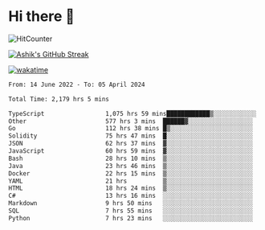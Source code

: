 # Hi there 👋

![HitCounter](https://hits.seeyoufarm.com/api/count/incr/badge.svg?url=https%3A%2F%2Fgithub.com%2Fashrhmn1212%2Fhit-counter)

<!-- ![Contribution Graph](https://github-readme-activity-graph.cyclic.app/graph?username=ashrhmn) -->


<!-- [![Top Langs](https://github-readme-stats.vercel.app/api/top-langs/?username=ashrhmn&layout=compact&theme=synthwave&langs_count=10&card_width=445)](https://github.com/anuraghazra/github-readme-stats) -->

[![Ashik's GitHub Streak](https://github-readme-streak-stats.herokuapp.com/?user=ashrhmn&theme=blood&fire=DD7F1C&background=151515&dates=9f9f9f&border=DD2727)](https://git.io/streak-stats)

<!-- ![Ashik's GitHub stats](https://github-readme-stats.vercel.app/api/?username=ashrhmn&show_icons=true&title_color=fff&icon_color=79ff97&text_color=9f9f9f&bg_color=151515) -->

[![wakatime](https://wakatime.com/badge/user/3df86613-ba63-4631-8e65-0ff18e7becad.svg)](https://wakatime.com/@3df86613-ba63-4631-8e65-0ff18e7becad)

<!--START_SECTION:waka-->

```txt
From: 14 June 2022 - To: 05 April 2024

Total Time: 2,179 hrs 5 mins

TypeScript                 1,075 hrs 59 mins████████████▒░░░░░░░░░░░░   49.38 %
Other                      577 hrs 3 mins  ██████▓░░░░░░░░░░░░░░░░░░   26.48 %
Go                         112 hrs 38 mins █▒░░░░░░░░░░░░░░░░░░░░░░░   05.17 %
Solidity                   75 hrs 47 mins  █░░░░░░░░░░░░░░░░░░░░░░░░   03.48 %
JSON                       62 hrs 37 mins  ▓░░░░░░░░░░░░░░░░░░░░░░░░   02.87 %
JavaScript                 60 hrs 59 mins  ▓░░░░░░░░░░░░░░░░░░░░░░░░   02.80 %
Bash                       28 hrs 10 mins  ▒░░░░░░░░░░░░░░░░░░░░░░░░   01.29 %
Java                       23 hrs 46 mins  ▒░░░░░░░░░░░░░░░░░░░░░░░░   01.09 %
Docker                     22 hrs 15 mins  ▒░░░░░░░░░░░░░░░░░░░░░░░░   01.02 %
YAML                       21 hrs          ▒░░░░░░░░░░░░░░░░░░░░░░░░   00.96 %
HTML                       18 hrs 24 mins  ▒░░░░░░░░░░░░░░░░░░░░░░░░   00.84 %
C#                         13 hrs 16 mins  ░░░░░░░░░░░░░░░░░░░░░░░░░   00.61 %
Markdown                   9 hrs 50 mins   ░░░░░░░░░░░░░░░░░░░░░░░░░   00.45 %
SQL                        7 hrs 55 mins   ░░░░░░░░░░░░░░░░░░░░░░░░░   00.36 %
Python                     7 hrs 23 mins   ░░░░░░░░░░░░░░░░░░░░░░░░░   00.34 %
```

<!--END_SECTION:waka-->


<!--### Most Used Languages
<img src="https://wakatime.com/share/@ashrhmn/24ecb986-5bf8-4607-af7f-0aab08908d8c.png" />

### Favourite Tools
<img src="https://wakatime.com/share/@ashrhmn/f4e08015-f3bc-460a-9228-95a3ba11c604.png" />-->
